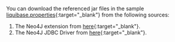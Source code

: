 You can download the referenced jar files in the sample [liquibase.properties](https://docs.liquibase.com/concepts/connections/creating-config-properties.html){:target="_blank"} from the following sources: </br>
1. The Neo4J extension from [here](https://github.com/liquibase/liquibase-neo4j/releases){:target="_blank"}. </br>
2. The Neo4J JDBC Driver from [here](https://repo1.maven.org/maven2/org/neo4j/neo4j-jdbc-driver/){:target="_blank"}.
